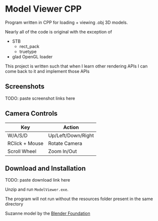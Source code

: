 # Model Viewer CPP

Program written in CPP for loading + viewing .obj 3D models.

Nearly all of the code is original with the exception of
- STB
  - rect_pack
  - truetype
- glad OpenGL loader

This project is written such that when I learn other rendering APIs I can come back to it and implement those APIs

## Screenshots

TODO: paste screenshot links here

## Camera Controls
| Key            | Action             |
|----------------|--------------------|
| W/A/S/D        | Up/Left/Down/Right |
| RClick + Mouse | Rotate Camera      |
| Scroll Wheel   | Zoom In/Out        |

## Download and Installation

TODO: paste download link here

Unzip and run `ModelViewer.exe`.

The program will not run without the resources folder present in the same directory

Suzanne model by the [Blender Foundation](https://www.blender.org/)

